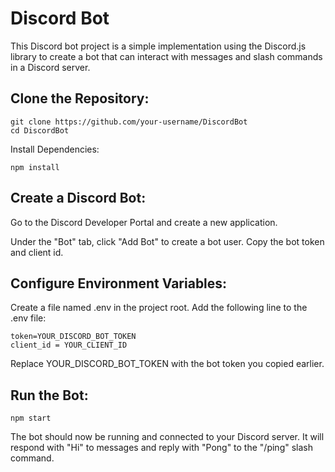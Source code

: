 # Discord Bot
This Discord bot project is a simple implementation using the Discord.js library to create a bot that can interact with messages and slash commands in a Discord server.

## Clone the Repository:

```
git clone https://github.com/your-username/DiscordBot
cd DiscordBot
```
Install Dependencies:

```
npm install
```

## Create a Discord Bot:

Go to the Discord Developer Portal and create a new application.

Under the "Bot" tab, click "Add Bot" to create a bot user.
Copy the bot token and client id. 

## Configure Environment Variables:

Create a file named .env in the project root.
Add the following line to the .env file:

```
token=YOUR_DISCORD_BOT_TOKEN
client_id = YOUR_CLIENT_ID
```

Replace YOUR_DISCORD_BOT_TOKEN with the bot token you copied earlier.

## Run the Bot:

```
npm start
```
The bot should now be running and connected to your Discord server. It will respond with "Hi" to messages and reply with "Pong" to the "/ping" slash command.
